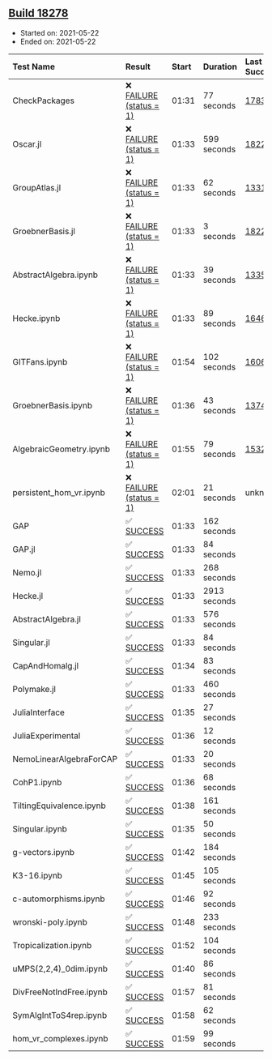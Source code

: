## [Build 18278](https://oscarci.mathematik.uni-kl.de/job/oscar/18278/)

* Started on: 2021-05-22
* Ended on: 2021-05-22

| Test Name    | Result | Start | Duration | Last Success | First Failure |
|:-------------|:-------|:------|:---------|:-------------|:--------------|
| CheckPackages | ❌ [FAILURE (status = 1)](https://oscarci.mathematik.uni-kl.de/job/oscar/18278/artifact/logs/build-18278/CheckPackages.log) | 01:31 | 77 seconds | [17832](https://oscarci.mathematik.uni-kl.de/job/oscar/17832/) | [17833](https://oscarci.mathematik.uni-kl.de/job/oscar/17833/) |
| Oscar.jl | ❌ [FAILURE (status = 1)](https://oscarci.mathematik.uni-kl.de/job/oscar/18278/artifact/logs/build-18278/Oscar.jl.log) | 01:33 | 599 seconds | [18228](https://oscarci.mathematik.uni-kl.de/job/oscar/18228/) | [18229](https://oscarci.mathematik.uni-kl.de/job/oscar/18229/) |
| GroupAtlas.jl | ❌ [FAILURE (status = 1)](https://oscarci.mathematik.uni-kl.de/job/oscar/18278/artifact/logs/build-18278/GroupAtlas.jl.log) | 01:33 | 62 seconds | [13311](https://oscarci.mathematik.uni-kl.de/job/oscar/13311/) | [13312](https://oscarci.mathematik.uni-kl.de/job/oscar/13312/) |
| GroebnerBasis.jl | ❌ [FAILURE (status = 1)](https://oscarci.mathematik.uni-kl.de/job/oscar/18278/artifact/logs/build-18278/GroebnerBasis.jl.log) | 01:33 | 3 seconds | [18228](https://oscarci.mathematik.uni-kl.de/job/oscar/18228/) | [18229](https://oscarci.mathematik.uni-kl.de/job/oscar/18229/) |
| AbstractAlgebra.ipynb | ❌ [FAILURE (status = 1)](https://oscarci.mathematik.uni-kl.de/job/oscar/18278/artifact/logs/build-18278/AbstractAlgebra.ipynb.log) | 01:33 | 39 seconds | [13355](https://oscarci.mathematik.uni-kl.de/job/oscar/13355/) | [13356](https://oscarci.mathematik.uni-kl.de/job/oscar/13356/) |
| Hecke.ipynb | ❌ [FAILURE (status = 1)](https://oscarci.mathematik.uni-kl.de/job/oscar/18278/artifact/logs/build-18278/Hecke.ipynb.log) | 01:33 | 89 seconds | [16463](https://oscarci.mathematik.uni-kl.de/job/oscar/16463/) | [16464](https://oscarci.mathematik.uni-kl.de/job/oscar/16464/) |
| GITFans.ipynb | ❌ [FAILURE (status = 1)](https://oscarci.mathematik.uni-kl.de/job/oscar/18278/artifact/logs/build-18278/GITFans.ipynb.log) | 01:54 | 102 seconds | [16068](https://oscarci.mathematik.uni-kl.de/job/oscar/16068/) | [16069](https://oscarci.mathematik.uni-kl.de/job/oscar/16069/) |
| GroebnerBasis.ipynb | ❌ [FAILURE (status = 1)](https://oscarci.mathematik.uni-kl.de/job/oscar/18278/artifact/logs/build-18278/GroebnerBasis.ipynb.log) | 01:36 | 43 seconds | [13748](https://oscarci.mathematik.uni-kl.de/job/oscar/13748/) | [13749](https://oscarci.mathematik.uni-kl.de/job/oscar/13749/) |
| AlgebraicGeometry.ipynb | ❌ [FAILURE (status = 1)](https://oscarci.mathematik.uni-kl.de/job/oscar/18278/artifact/logs/build-18278/AlgebraicGeometry.ipynb.log) | 01:55 | 79 seconds | [15322](https://oscarci.mathematik.uni-kl.de/job/oscar/15322/) | [15323](https://oscarci.mathematik.uni-kl.de/job/oscar/15323/) |
| persistent_hom_vr.ipynb | ❌ [FAILURE (status = 1)](https://oscarci.mathematik.uni-kl.de/job/oscar/18278/artifact/logs/build-18278/persistent_hom_vr.ipynb.log) | 02:01 | 21 seconds | unknown | unknown |
| GAP | ✅ [SUCCESS](https://oscarci.mathematik.uni-kl.de/job/oscar/18278/artifact/logs/build-18278/GAP.log) | 01:33 | 162 seconds |  |  |
| GAP.jl | ✅ [SUCCESS](https://oscarci.mathematik.uni-kl.de/job/oscar/18278/artifact/logs/build-18278/GAP.jl.log) | 01:33 | 84 seconds |  |  |
| Nemo.jl | ✅ [SUCCESS](https://oscarci.mathematik.uni-kl.de/job/oscar/18278/artifact/logs/build-18278/Nemo.jl.log) | 01:33 | 268 seconds |  |  |
| Hecke.jl | ✅ [SUCCESS](https://oscarci.mathematik.uni-kl.de/job/oscar/18278/artifact/logs/build-18278/Hecke.jl.log) | 01:33 | 2913 seconds |  |  |
| AbstractAlgebra.jl | ✅ [SUCCESS](https://oscarci.mathematik.uni-kl.de/job/oscar/18278/artifact/logs/build-18278/AbstractAlgebra.jl.log) | 01:33 | 576 seconds |  |  |
| Singular.jl | ✅ [SUCCESS](https://oscarci.mathematik.uni-kl.de/job/oscar/18278/artifact/logs/build-18278/Singular.jl.log) | 01:33 | 84 seconds |  |  |
| CapAndHomalg.jl | ✅ [SUCCESS](https://oscarci.mathematik.uni-kl.de/job/oscar/18278/artifact/logs/build-18278/CapAndHomalg.jl.log) | 01:34 | 83 seconds |  |  |
| Polymake.jl | ✅ [SUCCESS](https://oscarci.mathematik.uni-kl.de/job/oscar/18278/artifact/logs/build-18278/Polymake.jl.log) | 01:33 | 460 seconds |  |  |
| JuliaInterface | ✅ [SUCCESS](https://oscarci.mathematik.uni-kl.de/job/oscar/18278/artifact/logs/build-18278/JuliaInterface.log) | 01:35 | 27 seconds |  |  |
| JuliaExperimental | ✅ [SUCCESS](https://oscarci.mathematik.uni-kl.de/job/oscar/18278/artifact/logs/build-18278/JuliaExperimental.log) | 01:36 | 12 seconds |  |  |
| NemoLinearAlgebraForCAP | ✅ [SUCCESS](https://oscarci.mathematik.uni-kl.de/job/oscar/18278/artifact/logs/build-18278/NemoLinearAlgebraForCAP.log) | 01:33 | 20 seconds |  |  |
| CohP1.ipynb | ✅ [SUCCESS](https://oscarci.mathematik.uni-kl.de/job/oscar/18278/artifact/logs/build-18278/CohP1.ipynb.log) | 01:36 | 68 seconds |  |  |
| TiltingEquivalence.ipynb | ✅ [SUCCESS](https://oscarci.mathematik.uni-kl.de/job/oscar/18278/artifact/logs/build-18278/TiltingEquivalence.ipynb.log) | 01:38 | 161 seconds |  |  |
| Singular.ipynb | ✅ [SUCCESS](https://oscarci.mathematik.uni-kl.de/job/oscar/18278/artifact/logs/build-18278/Singular.ipynb.log) | 01:35 | 50 seconds |  |  |
| g-vectors.ipynb | ✅ [SUCCESS](https://oscarci.mathematik.uni-kl.de/job/oscar/18278/artifact/logs/build-18278/g-vectors.ipynb.log) | 01:42 | 184 seconds |  |  |
| K3-16.ipynb | ✅ [SUCCESS](https://oscarci.mathematik.uni-kl.de/job/oscar/18278/artifact/logs/build-18278/K3-16.ipynb.log) | 01:45 | 105 seconds |  |  |
| c-automorphisms.ipynb | ✅ [SUCCESS](https://oscarci.mathematik.uni-kl.de/job/oscar/18278/artifact/logs/build-18278/c-automorphisms.ipynb.log) | 01:46 | 92 seconds |  |  |
| wronski-poly.ipynb | ✅ [SUCCESS](https://oscarci.mathematik.uni-kl.de/job/oscar/18278/artifact/logs/build-18278/wronski-poly.ipynb.log) | 01:48 | 233 seconds |  |  |
| Tropicalization.ipynb | ✅ [SUCCESS](https://oscarci.mathematik.uni-kl.de/job/oscar/18278/artifact/logs/build-18278/Tropicalization.ipynb.log) | 01:52 | 104 seconds |  |  |
| uMPS(2,2,4)_0dim.ipynb | ✅ [SUCCESS](https://oscarci.mathematik.uni-kl.de/job/oscar/18278/artifact/logs/build-18278/uMPS-2-2-4-_0dim.ipynb.log) | 01:40 | 86 seconds |  |  |
| DivFreeNotIndFree.ipynb | ✅ [SUCCESS](https://oscarci.mathematik.uni-kl.de/job/oscar/18278/artifact/logs/build-18278/DivFreeNotIndFree.ipynb.log) | 01:57 | 81 seconds |  |  |
| SymAlgIntToS4rep.ipynb | ✅ [SUCCESS](https://oscarci.mathematik.uni-kl.de/job/oscar/18278/artifact/logs/build-18278/SymAlgIntToS4rep.ipynb.log) | 01:58 | 62 seconds |  |  |
| hom_vr_complexes.ipynb | ✅ [SUCCESS](https://oscarci.mathematik.uni-kl.de/job/oscar/18278/artifact/logs/build-18278/hom_vr_complexes.ipynb.log) | 01:59 | 99 seconds |  |  |
